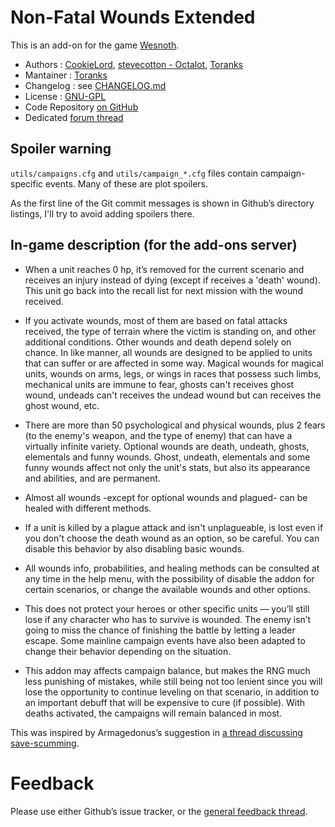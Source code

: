 Non-Fatal Wounds Extended
================

This is an add-on for the game [Wesnoth](https://www.wesnoth.org/).
* Authors :  [CookieLord](https://forums.wesnoth.org/memberlist.php?mode=viewprofile&u=248402), [stevecotton - Octalot](https://github.com/stevecotton), [Toranks](http://toranks.blogspot.com/)
* Mantainer : [Toranks](http://toranks.blogspot.com/)
* Changelog : see [CHANGELOG.md](CHANGELOG.md)
* License : [GNU-GPL](LICENSE.md)
* Code Repository [on GitHub](https://github.com/Toranks/Non_Fatal_Wounds-Extended)
* Dedicated [forum thread](https://forums.wesnoth.org/viewtopic.php?t=56108)

Spoiler warning
---------------

`utils/campaigns.cfg` and `utils/campaign_*.cfg` files contain campaign-specific events. Many of these are plot spoilers.

As the first line of the Git commit messages is shown in Github’s directory listings, I'll try to avoid adding spoilers there.


In-game description (for the add-ons server)
--------------------------------------------

* When a unit reaches 0 hp, it’s removed for the current scenario and receives an injury instead of dying (except if receives a 'death' wound). This unit go back into the recall list for next mission with the wound received.

* If you activate wounds, most of them are based on fatal attacks received, the type of terrain where the victim is standing on, and other additional conditions. Other wounds and death depend solely on chance. In like manner, all wounds are designed to be applied to units that can suffer or are affected in some way. Magical wounds for magical units, wounds on arms, legs, or wings in races that possess such limbs, mechanical units are immune to fear, ghosts can't receives ghost wound, undeads can't receives the undead wound but can receives the ghost wound, etc.

* There are more than 50 psychological and physical wounds, plus 2 fears (to the enemy's weapon, and the type of enemy) that can have a virtually infinite variety. Optional wounds are death, undeath, ghosts, elementals and funny wounds. Ghost, undeath, elementals and some funny wounds affect not only the unit's stats, but also its appearance and abilities, and are permanent.

* Almost all wounds -except for optional wounds and plagued- can be healed with different methods.

* If a unit is killed by a plague attack and isn't unplagueable, is lost even if you don't choose the death wound as an option, so be careful. You can disable this behavior by also disabling basic wounds.

* All wounds info, probabilities, and healing methods can be consulted at any time in the help menu, with the possibility of disable the addon for certain scenarios, or change the available wounds and other options.

* This does not protect your heroes or other specific units — you’ll still lose if any character who has to survive is wounded. The enemy isn’t going to miss the chance of finishing the battle by letting a leader escape. Some mainline campaign events have also been adapted to change their behavior depending on the situation.

* This addon may affects campaign balance, but makes the RNG much less punishing of mistakes, while still being not too lenient since you will lose the opportunity to continue leveling on that scenario, in addition to an important debuff that will be expensive to cure (if possible). With deaths activated, the campaigns will remain balanced in most.

This was inspired by Armagedonus’s suggestion in [a thread discussing save-scumming](https://r.wesnoth.org/p641153).


Feedback
========

Please use either Github’s issue tracker, or the [general feedback thread](https://forums.wesnoth.org/viewtopic.php?t=56108).
